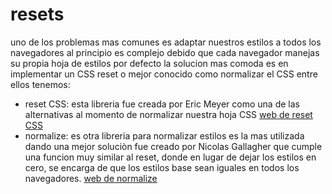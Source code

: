 # resets

uno de los problemas mas comunes es adaptar nuestros estilos a todos los navegadores al principio es complejo debido que cada navegador manejas su propia hoja de estilos por defecto la solucion mas comoda es en implementar un CSS reset o mejor conocido como normalizar el CSS entre ellos tenemos:

- reset CSS: esta libreria fue creada por Eric Meyer como una de las alternativas al momento de normalizar nuestra hoja CSS [web de reset CSS](https://meyerweb.com/eric/tools/css/reset/)
- normalize: es otra libreria para normalizar estilos es la mas utilizada dando una mejor soluciòn fue creado por Nicolas Gallagher que cumple una funcion muy similar al reset, donde en lugar de dejar los estilos en cero, se encarga de que los estilos base sean iguales en todos los navegadores. [web de normalize](https://necolas.github.io/normalize.css/)